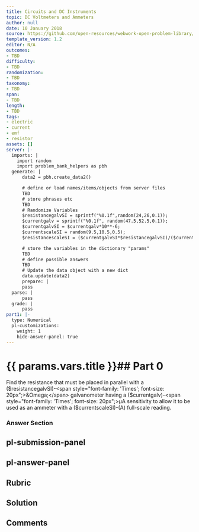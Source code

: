 ```yaml
---
title: Circuits and DC Instruments
topic: DC Voltmeters and Ammeters
author: null
date: 10 January 2018
source: https://github.com/open-resources/webwork-open-problem-library/tree/master/Contrib/BrockPhysics/College_Physics_Urone/21.Circuits_and_DC_Instruments/21-04.DC_Voltmeters_and_Ammeters/NU_U17_21_04_005.pg
template_version: 1.2
editor: N/A
outcomes:
- TBD
difficulty:
- TBD
randomization:
- TBD
taxonomy:
- TBD
span:
- TBD
length:
- TBD
tags:
- electric
- current
- emf
- resistor
assets: []
server: |-
  imports: |
    import random
    import problem_bank_helpers as pbh
  generate: |
      data2 = pbh.create_data2()

      # define or load names/items/objects from server files
      TBD
      # store phrases etc
      TBD
      # Randomize Variables
      $resistancegalvSI = sprintf("%0.1f",random(24,26,0.1));
      $currentgalv = sprintf("%0.1f", random(47.5,52.5,0.1));
      $currentgalvSI = $currentgalv*10**-6;
      $currentscaleSI = random(9.5,10.5,0.5);
      $resistancescaleSI = ($currentgalvSI*$resistancegalvSI)/($currentscaleSI);

      # store the variables in the dictionary "params"
      TBD
      # define possible answers
      TBD
      # Update the data object with a new dict
      data.update(data2)
      prepare: |
      pass
  parse: |
      pass
  grade: |
      pass
part1: |-
  type: Numerical
  pl-customizations:
    weight: 1
    hide-answer-panel: true
---
```


# {{ params.vars.title }}## Part 0 
Find the resistance that must be placed in parallel with a ($resistancegalvSI)-<span style="font-family: 'Times'; font-size: 20px";>&Omega;</span> galvanometer having a ($currentgalv)-<span style="font-family: 'Times'; font-size: 20px";>&mu;A</span> sensitivity to allow it to be used as an ammeter with a ($currentscaleSI)-(A) full-scale reading. 


### Answer Section 


## pl-submission-panel 


## pl-answer-panel 


## Rubric 


## Solution 


## Comments 


